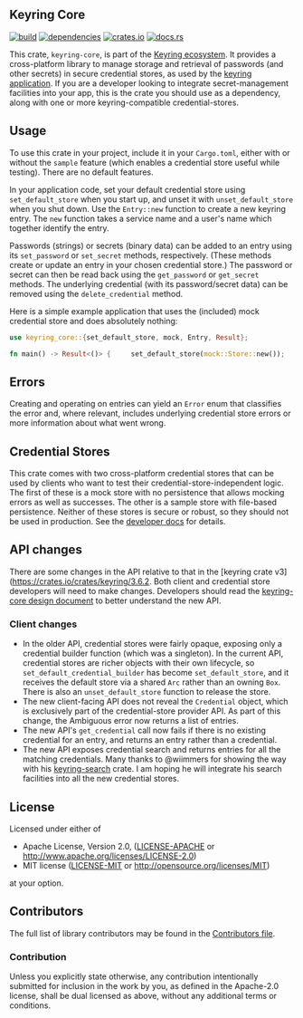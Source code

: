 ## Keyring Core

[![build](https://github.com/open-source-cooperative/keyring-core/actions/workflows/ci.yaml/badge.svg)](https://github.com/open-source-cooperative/keyring-core/actions) [![dependencies](https://deps.rs/repo/github/open-source-cooperative/keyring-core/status.svg)](https://deps.rs/repo/github/open-source-cooperative/keyring-core) [![crates.io](https://img.shields.io/crates/v/keyring-core.svg?style=flat-square)](https://crates.io/crates/keyring-core) [![docs.rs](https://docs.rs/keyring-core/badge.svg)](https://docs.rs/keyring-core)

This crate, `keyring-core`, is part of
the [Keyring ecosystem](https://github.com/open-source-cooperative/keyring-core/wiki/Keyring). It provides a cross-platform library to manage storage and retrieval of passwords (and other secrets) in secure credential stores, as used by the [keyring application](https://crates.io/crates/keyring). If you are a developer looking to integrate secret-management facilities into your app, this is the crate you should use as a dependency, along with one or more keyring-compatible credential-stores.

## Usage

To use this crate in your project, include it in your `Cargo.toml`, either with or without the `sample` feature (which enables a credential store useful while testing). There are no default features.

In your application code, set your default credential store using `set_default_store` when you start up, and unset it with `unset_default_store` when you shut down. Use the `Entry::new` function to create a new keyring entry. The `new` function takes a service name and a user's name which together identify the entry.

Passwords (strings) or secrets (binary data) can be added to an entry using its `set_password` or `set_secret` methods, respectively. (These methods create or update an entry in your chosen credential store.) The password or secret can then be read back using the `get_password` or `get_secret` methods. The underlying credential (with its password/secret data) can be removed using the `delete_credential` method.

Here is a simple example application that uses the (included) mock credential store and does absolutely nothing:

```rust
use keyring_core::{set_default_store, mock, Entry, Result};

fn main() -> Result<()> {     set_default_store(mock::Store::new());     let entry = Entry::new("my-service", "my-name")?;     entry.set_password("topS3cr3tP4$$w0rd")?;     let password = entry.get_password()?;     println!("My password is '{}'", password);     entry.delete_credential()?;     Ok(()) }
```

## Errors

Creating and operating on entries can yield an `Error` enum that classifies the error and, where relevant, includes underlying credential store errors or more information about what went wrong.

## Credential Stores

This crate comes with two cross-platform credential stores that can be used by clients who want to test their credential-store-independent logic. The first of these is a mock store with no persistence that allows mocking errors as well as successes. The other is a sample store with file-based persistence. Neither of these stores is secure or robust, so they should not be used in production. See the [developer docs](https://docs.rs/keyring-core/) for details.

## API changes

There are some changes in the API relative to that in the [keyring crate v3](https://crates.io/crates/keyring/3.6.2. Both client and credential store developers will need to make changes. Developers should read the [keyring-core design document](https://github.com/open-source-cooperative/keyring-rs/wiki/Keyring-Core) to better understand the new API.

### Client changes

* In the older API, credential stores were fairly opaque, exposing only a credential builder function (which was a   singleton). In the current API, credential stores are richer objects with their own lifecycle, so `set_default_credential_builder` has become `set_default_store`, and it receives the default store via a shared `Arc` rather than an owning `Box`. There is also an `unset_default_store` function to release the store.
* The new client-facing API does not reveal the `Credential` object, which is exclusively part of the credential-store provider API. As part of this change, the Ambiguous error now returns a list of entries.
* The new API's `get_credential` call now fails if there is no existing credential for an entry, and returns an entry rather than a credential.
* The new API exposes credential search and returns entries for all the matching credentials. Many thanks to @wiimmers for showing the way with his [keyring-search](https://crates.io/crates/keyring-search) crate. I am hoping he will integrate his search facilities into all the new credential stores.

## License

Licensed under either of

* Apache License, Version 2.0, ([LICENSE-APACHE](LICENSE-APACHE) or http://www.apache.org/licenses/LICENSE-2.0)
* MIT license ([LICENSE-MIT](LICENSE-MIT) or http://opensource.org/licenses/MIT)

at your option.

## Contributors

The full list of library contributors may be found in the [Contributors file](Contributors.md).

### Contribution

Unless you explicitly state otherwise, any contribution intentionally submitted for inclusion in the work by you, as defined in the Apache-2.0 license, shall be dual licensed as above, without any additional terms or conditions.
